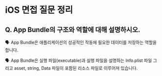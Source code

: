# iOS 면접 질문 정리

## Q. App Bundle의 구조와 역할에 대해 설명하시오.

🗣️ App Bundle은 애플리케이션의 성공적인 작동에 필요한 데이터를 저장하는 역할을 합니다.

🗣️ App Bundle은 실행 파일(executable)과 실행 파일을 설명하는 Info.plist 파일 그리고 asset, string, Data 파일이 포함된 리소스 파일로 이루어져 있습니다.

